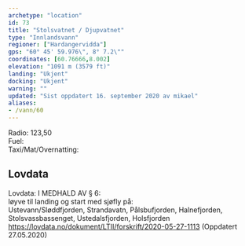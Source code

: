 ```yaml
---
archetype: "location"
id: 73
title: "Stolsvatnet / Djupvatnet"
type: "Innlandsvann"
regioner: ["Hardangervidda"]
gps: "60° 45' 59.976\", 8° 7.2\""
coordinates: [60.76666,8.002]
elevation: "1091 m (3579 ft)"
landing: "Ukjent"
docking: "Ukjent"
warning: ""
updated: "Sist oppdatert 16. september 2020 av mikael"
aliases:
- /vann/60
---
```


Radio: 123,50\
Fuel:\
Taxi/Mat/Overnatting:

## Lovdata

Lovdata: I MEDHALD AV § 6:\
løyve til landing og start med sjøfly på:\
Ustevann/Sløddfjorden, Strandavatn, Pålsbufjorden, Halnefjorden, Stolsvassbassenget, Ustedalsfjorden, Holsfjorden\
https://lovdata.no/dokument/LTII/forskrift/2020-05-27-1113 (Oppdatert 27.05.2020)

